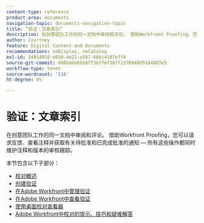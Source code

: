 ```yaml
---
content-type: reference
product-area: documents
navigation-topic: documents-navigation-topic
title: “验证：文章索引”
description: 在创意团队工作的同一文档中审阅和评论。 借助Workfront Proofing，您可以请求反馈、查看注释并获取有关待批准和已完成批准的通知 — 所有这些操作都同时维护注释和版本的审核跟踪。
author: Courtney
feature: Digital Content and Documents
recommendations: noDisplay, noCatalog
exl-id: 34814016-e030-4e21-a597-686c4107eff4
source-git-commit: d98bb6b6bb8ff3bff6f367f1376948d5104887e5
workflow-type: tm+mt
source-wordcount: '116'
ht-degree: 0%

---
```


# 验证：文章索引

<!-- Audited: 12/2023 -->

在创意团队工作的同一文档中审阅和评论。 借助Workfront Proofing，您可以请求反馈、查看注释并获取有关待批准和已完成批准的通知 — 所有这些操作都同时维护注释和版本的审核跟踪。

本节包含以下子部分：

* [校对概述](../../review-and-approve-work/proofing/proofing-overview/proofing-basics.md)
* [创建验证](../../review-and-approve-work/proofing/creating-proofs-within-workfront/create-proofs--in-wf.md)
* [在Adobe Workfront中管理验证](../../review-and-approve-work/proofing/managing-proofs-within-workfront/manage-proofs-in-wf.md)
* [在Adobe Workfront中查看验证](../../review-and-approve-work/proofing/reviewing-proofs-within-workfront/review-proofs-in-wf.md)
* [使用桌面校对查看器](/help/quicksilver/review-and-approve-work/proofing/use-the-desktop-proofing-viewer/use-desktop-proofing-viewer.md)
* [Adobe Workfront中校对的提示、技巧和疑难解答](../../review-and-approve-work/proofing/tips-tricks-and-troubleshooting/tips-tricks-troubleshooting-proofing.md)
